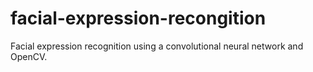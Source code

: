 # facial-expression-recongition
Facial expression recognition using a convolutional neural network and OpenCV.
